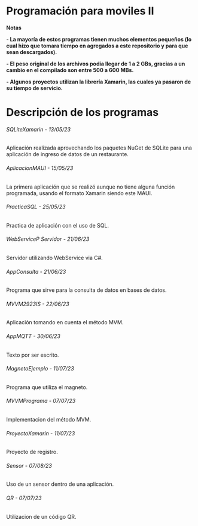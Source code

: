# Programación para moviles II

<!----Notas----> 
**Notas**

**- La mayoría de estos programas tienen muchos elementos pequeños (lo cual hizo que tomara tiempo en agregados a este repositorio y para que sean descargados).**

**- El peso original de los archivos podia llegar de 1 a 2 GBs, gracias a un cambio en el compilado son entre 500 a 600 MBs.**

**- Algunos proyectos utilizan la librería Xamarin, las cuales ya pasaron de su tiempo de servicio.**

<!----Separador de las notas---->

<!----Directorio con descripción de los programas---->
# Descripción de los programas
###### SQLiteXamarin - 13/05/23
Aplicación realizada aprovechando los paquetes NuGet de SQLite para una aplicación de ingreso de datos de un restaurante.

<!----Separador---->

###### AplicacionMAUI - 15/05/23
La primera aplicación que se realizó aunque no tiene alguna función programada, usando el formato Xamarin siendo este MAUI.

<!----Separador---->

###### PracticaSQL - 25/05/23
Practica de aplicación con el uso de SQL.

<!----Separador---->

###### WebServiceP Servidor - 21/06/23
Servidor utilizando WebService via C#.

<!----Separador---->

###### AppConsulta - 21/06/23
Programa que sirve para la consulta de datos en bases de datos.

<!----Separador---->

###### MVVM2923IS - 22/06/23
Aplicación tomando en cuenta el método MVM.

<!----Separador---->

###### AppMQTT - 30/06/23
Texto por ser escrito.

<!----Separador---->

###### MagnetoEjemplo - 11/07/23
Programa que utiliza el magneto.

<!----Separador---->

###### MVVMPrograma - 07/07/23
Implementacion del método MVM.

<!----Separador---->

###### ProyectoXamarin - 11/07/23
Proyecto de registro.

<!----Separador---->

###### Sensor - 07/08/23
Uso de un sensor dentro de una aplicación.

<!----Separador---->

###### QR - 07/07/23
Utilizacion de un código QR.

<!----Separador del directorio con ubicación de archivos---->